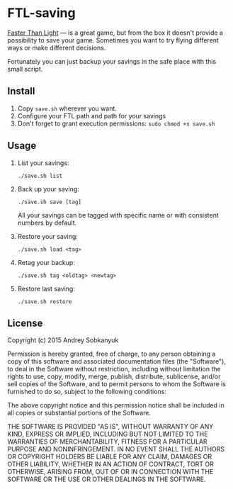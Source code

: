 # FTL-saving
[Faster Than Light](http://www.ftlgame.com/) — is a great game, but from the box it doesn't provide a possibility to save your game.
Sometimes you want to try flying different ways or make different decisions.

Fortunately you can just backup your savings in the safe place with this small script.

## Install

1. Copy `save.sh` wherever you want.
2. Configure your FTL path and path for your savings
3. Don't forget to grant execution permissions: `sudo chmod +x save.sh`

## Usage

1. List your savings:

    ```
    ./save.sh list
    ```
2. Back up your saving:

    ```
    ./save.sh save [tag]
    ```
    All your savings can be tagged with specific name or with consistent numbers by default.
3. Restore your saving:

    ```
    ./save.sh load <tag>
    ```
4. Retag your backup:

    ```
    ./save.sh tag <oldtag> <newtag>
    ```
5. Restore last saving:

    ```
    ./save.sh restore
    ```

## License

Copyright (c) 2015 Andrey Sobkanyuk

Permission is hereby granted, free of charge, to any person obtaining a copy
of this software and associated documentation files (the "Software"), to deal
in the Software without restriction, including without limitation the rights
to use, copy, modify, merge, publish, distribute, sublicense, and/or sell
copies of the Software, and to permit persons to whom the Software is furnished
to do so, subject to the following conditions:

The above copyright notice and this permission notice shall be included in all
copies or substantial portions of the Software.

THE SOFTWARE IS PROVIDED "AS IS", WITHOUT WARRANTY OF ANY KIND, EXPRESS OR
IMPLIED, INCLUDING BUT NOT LIMITED TO THE WARRANTIES OF MERCHANTABILITY,
FITNESS FOR A PARTICULAR PURPOSE AND NONINFRINGEMENT. IN NO EVENT SHALL THE
AUTHORS OR COPYRIGHT HOLDERS BE LIABLE FOR ANY CLAIM, DAMAGES OR OTHER
LIABILITY, WHETHER IN AN ACTION OF CONTRACT, TORT OR OTHERWISE, ARISING FROM,
OUT OF OR IN CONNECTION WITH THE SOFTWARE OR THE USE OR OTHER DEALINGS IN
THE SOFTWARE.